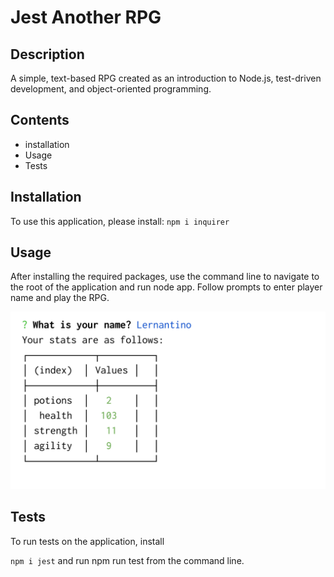 # Jest Another RPG

## Description
A simple, text-based RPG created as an introduction to Node.js, test-driven development, and object-oriented programming.

## Contents
* installation
* Usage
* Tests

## Installation
To use this application, please install:
`npm i inquirer`

## Usage
After installing the required packages, use the command line to navigate to the root of the application and run node app. Follow prompts to enter player name and play the RPG.

![100-game-functionality.gif](https://github.com/mflanigan13/jest-another-RPG/blob/main/_mocks_/100-game-functionality.gif)

## Tests
To run tests on the application, install

`npm i jest`
and run npm run test from the command line.
